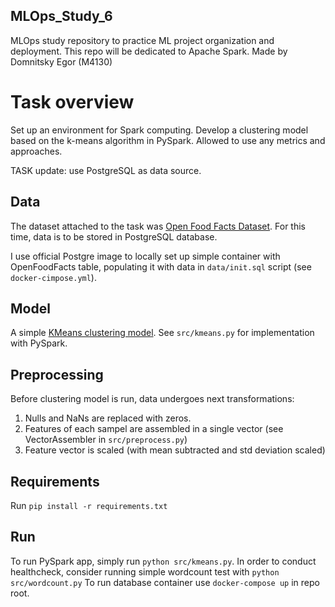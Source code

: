 ## MLOps_Study_6

MLOps study repository to practice ML project organization and deployment. 
This repo will be dedicated to Apache Spark.
Made by Domnitsky Egor (M4130)


# Task overview

Set up an environment for Spark computing.
Develop a clustering model based on the k-means algorithm in PySpark. Allowed to use any metrics and approaches. 

TASK update: use PostgreSQL as data source.

## Data 

The dataset attached to the task was [Open Food Facts Dataset](https://world.openfoodfacts.org/data). For this time, data is to be stored in PostgreSQL database.

I use official Postgre image to locally set up simple container with OpenFoodFacts table, populating it with data in `data/init.sql` script (see `docker-cimpose.yml`).


## Model

A simple [KMeans clustering model](https://spark.apache.org/docs/latest/api/python/reference/api/pyspark.ml.clustering.KMeans.html). See `src/kmeans.py` for implementation with PySpark.

## Preprocessing

Before clustering model is run, data undergoes next transformations:
1) Nulls and NaNs are replaced with zeros.
2) Features of each sampel are assembled in a single vector (see VectorAssembler in `src/preprocess.py`)
3) Feature vector is scaled (with mean subtracted and std deviation scaled) 

## Requirements

Run `pip install -r requirements.txt`

## Run

To run PySpark app, simply run `python src/kmeans.py`.
In order to conduct healthcheck, consider running simple wordcount test with `python src/wordcount.py`
To run database container use `docker-compose up` in repo root.
